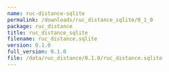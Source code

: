```yaml
---
name: ruc-distance-sqlite
permalink: /downloads/ruc_distance_sqlite/0_1_0
package: ruc_distance
title: ruc_distance_sqlite
filename: ruc_distance.sqlite
version: 0.1.0
full_version: 0.1.0
file: /data/ruc_distance/0.1.0/ruc_distance.sqlite
---
```

